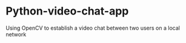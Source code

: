 # Python-video-chat-app
 Using OpenCV to establish a video chat between two users on a local network
